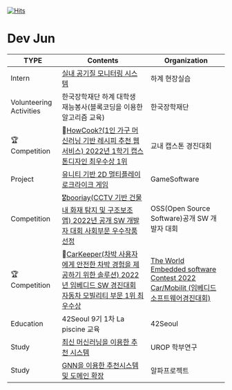 [![Hits](https://hits.seeyoufarm.com/api/count/incr/badge.svg?url=https%3A%2F%2Fgithub.com%2Fjunyong1111&count_bg=%2379C83D&title_bg=%23555555&icon=&icon_color=%23E7E7E7&title=hits&edge_flat=false)](https://hits.seeyoufarm.com)


   
# Dev Jun
<!--

| TYPE | Date | Contents | Organization |
| --- | --- | --- | --- |
| 🎓Education | 2021.03 ~ 2024.02 | 국민대학교 소프트웨어전공 | Kookmin University |
| Intern | 2021.06 ~ 2021.08 | [실내 공기질 모니터링 시스템](https://github.com/junyong1111/Air-Quality-KMU) | KMU 하계 현장실습 |
|Extracurricular Activities|2022.01 ~ 2022. 12 | [Kookmin University Embedded Robotics Society KOBOT(국민대학교 임베디드 로봇 학술 동아리 11th)](https://github.com/KOBOTBOARD-11)| [KOBOT (Kookmin University Embedded Robotics Society)](https://github.com/kmu-kobot)|
| Volunteering Activities | 2022.02 ~ 2022.02 | 한국장학재단 하계 대학생 재능봉사(블록코딩을 이용한 알고리즘 교육) | 한국장학재단 |
| 🏆Competition | 2022.03 ~ 2022.06 | 🥇[HowCook?(1인 가구 머신러닝 기반 레시피 추천 웹 서비스) 2022년 1학기 캡스톤디자인 최우수상 1위](https://github.com/kookmin-sw/capstone-2022-10) | KMU(교내 캡스톤 경진대회) |
| Project | 2022.08 ~ 2022.12 | [유니티 기반 2D 멀티플레이 로크라이크 게임](https://github.com/2022-2-gamesoftware-legend-team/the_legend_game) | Kookmin University |
| Competition | 2022.06 ~ 2022.12 | [🎖️booriay(CCTV 기반 건물 내 화재 탐지 및 구조보조 앱) 2022년 공개 SW 개발자 대회 사회부문 우수작품 선정](https://github.com/KOBOTBOARD-11/OSS_2022) | OSS(Open Source Software)공개 SW 개발자 대회 |
| 🏆Competition | 2022.06 ~ 2022.12 | 🥇[CarKeeper(차박 사용자에게 안전한 차박 경험을 제공하기 위한 솔루션) 2022년 임베디드 SW 경진대회 자동차 모빌리티 부문 1위 최우수상](https://github.com/KOBOTBOARD-11/2022ESWContest_mobility_6017) | [The World Embedded software Contest 2022 Car/Mobilit (임베디드소프트웨어경진대회)](https://www.eswcontest.or.kr/community/notice.php?ptype=view&idx=4384&page=1&code=notice) |
| Education | 2023.01 ~ 2023.02 | 42Seoul 9기 1차 La piscine 교육 | 42Seoul |
| Project | 2023.03~ 2023.06 | [KMUFLOW(Chat GPT를 이용한 소프트웨어 커뮤니티)](https://github.com/junyong1111/OOAD-KMUFLOW-) | Kookmin University |
| Study | 2023.03~ 2023.06 | [최신 머신러닝을 이용한 추천 시스템](https://github.com/junyong1111/UROP) | KMU(UROP 학부연구) |
| Study | 2023.09~ ing | [GNN을 이용한 추천시스템 및 도메인 확장](https://github.com/junyong1111/AlphaProject-GNN) | KMU(알파프로젝트) |


### 👉 [My Portfolio](https://junyong1111.notion.site/edad4818ced64d42ab300b4cdba9ab81?pvs=4)
  

| TYPE | Date | Contents | Organization |
| --- | --- | --- | --- |
| Intern | 2021.06 ~ 2021.08 | [실내 공기질 모니터링 시스템](https://github.com/junyong1111/Air-Quality-KMU) | 하계 현장실습 |
| Volunteering Activities | 2022.02 ~ 2022.02 | 한국장학재단 하계 대학생 재능봉사(블록코딩을 이용한 알고리즘 교육) | 한국장학재단 |
| 🏆Competition | 2022.03 ~ 2022.06 | 🥇[HowCook?(1인 가구 머신러닝 기반 레시피 추천 웹 서비스) 2022년 1학기 캡스톤디자인 최우수상 1위](https://github.com/kookmin-sw/capstone-2022-10) | 교내 캡스톤 경진대회 |
| Project | 2022.08 ~ 2022.12 | [유니티 기반 2D 멀티플레이 로크라이크 게임](https://github.com/2022-2-gamesoftware-legend-team/the_legend_game) | GameSoftware |
| Competition | 2022.06 ~ 2022.12 | [🎖️booriay(CCTV 기반 건물 내 화재 탐지 및 구조보조 앱) 2022년 공개 SW 개발자 대회 사회부문 우수작품 선정](https://github.com/KOBOTBOARD-11/OSS_2022) | OSS(Open Source Software)공개 SW 개발자 대회 |
| 🏆Competition | 2022.06 ~ 2022.12 | 🥇[CarKeeper(차박 사용자에게 안전한 차박 경험을 제공하기 위한 솔루션) 2022년 임베디드 SW 경진대회 자동차 모빌리티 부문 1위 최우수상](https://github.com/KOBOTBOARD-11/2022ESWContest_mobility_6017) | [The World Embedded software Contest 2022 Car/Mobilit (임베디드소프트웨어경진대회)](https://www.eswcontest.or.kr/community/notice.php?ptype=view&idx=4384&page=1&code=notice) |
| Education | 2023.01 ~ 2023.02 | 42Seoul 9기 1차 La piscine 교육 | 42Seoul |
| Project | 2023.03~ 2023.06 | [KMUFLOW(Chat GPT를 이용한 소프트웨어 커뮤니티)](https://github.com/junyong1111/OOAD-KMUFLOW-) | ToyProject |
| Study | 2023.03~ 2023.06 | [최신 머신러닝을 이용한 추천 시스템](https://github.com/junyong1111/UROP) | UROP 학부연구 |
| Study | 2023.09~ 2023.12 | [GNN을 이용한 추천시스템 및 도메인 확장](https://github.com/junyong1111/AlphaProject-GNN) | 알파프로젝트 |
   
  -->


| TYPE |  Contents | Organization |
| --- | --- | --- |
| Intern |  [실내 공기질 모니터링 시스템](https://github.com/junyong1111/Air-Quality-KMU) | 하계 현장실습 |
| Volunteering Activities | 한국장학재단 하계 대학생 재능봉사(블록코딩을 이용한 알고리즘 교육) | 한국장학재단 |
| 🏆Competition |  🥇[HowCook?(1인 가구 머신러닝 기반 레시피 추천 웹 서비스) 2022년 1학기 캡스톤디자인 최우수상 1위](https://github.com/kookmin-sw/capstone-2022-10) | 교내 캡스톤 경진대회 |
| Project | [유니티 기반 2D 멀티플레이 로크라이크 게임](https://github.com/2022-2-gamesoftware-legend-team/the_legend_game) | GameSoftware |
| Competition | [🎖️booriay(CCTV 기반 건물 내 화재 탐지 및 구조보조 앱) 2022년 공개 SW 개발자 대회 사회부문 우수작품 선정](https://github.com/KOBOTBOARD-11/OSS_2022) | OSS(Open Source Software)공개 SW 개발자 대회 |
| 🏆Competition |  🥇[CarKeeper(차박 사용자에게 안전한 차박 경험을 제공하기 위한 솔루션) 2022년 임베디드 SW 경진대회 자동차 모빌리티 부문 1위 최우수상](https://github.com/KOBOTBOARD-11/2022ESWContest_mobility_6017) | [The World Embedded software Contest 2022 Car/Mobilit (임베디드소프트웨어경진대회)](https://www.eswcontest.or.kr/community/notice.php?ptype=view&idx=4384&page=1&code=notice) |
| Education |  42Seoul 9기 1차 La piscine 교육 | 42Seoul |
| Study | [최신 머신러닝을 이용한 추천 시스템](https://github.com/junyong1111/UROP) | UROP 학부연구 |
| Study |  [GNN을 이용한 추천시스템 및 도메인 확장](https://github.com/junyong1111/AlphaProject-GNN) | 알파프로젝트 |
   
 

      
   
  
   
<!-- 
   <div align="center">
      
   <img src="https://img.shields.io/badge/Android Studio-3DDC84?style=for-the-badge&logo=Android Studio&logoColor=white"> 
    <img src="https://img.shields.io/badge/Visual Studio Code-007ACC?style=for-the-badge&logo=Visual Studio Code&logoColor=white"> 
    <img src="https://img.shields.io/badge/Unity-000000?style=for-the-badge&logo=Unity&logoColor=white"> 
    
   

   <div align="center">
   
   <img src="https://img.shields.io/badge/raspberry-A22846?style=for-the-badge&logo=RaspberryPi&logoColor=white"> 
   <img src="https://img.shields.io/badge/Arduino-00979D?style=for-the-badge&logo=arduino&logoColor=white">
   <img src="https://img.shields.io/badge/YOLO-00FFFF?style=for-the-badge&logo=YOLO&logoColor=white">
   <img src="https://img.shields.io/badge/TensorFlow-FF6F00?style=for-the-badge&logo=TensorFlow&logoColor=white">
     
      
   <div align="center">
     
   <img src="https://img.shields.io/badge/Amazon AWS-232F3E?style=for-the-badge&logo=Amazon AWS&logoColor=white">
   <img src="https://img.shields.io/badge/Amazon S3-569A31?style=for-the-badge&logo=Amazon S3&logoColor=white"> 
   <img src="https://img.shields.io/badge/Firebase-FFCA28?style=for-the-badge&logo=Firebase&logoColor=white">
   
  
   <img src="https://img.shields.io/badge/Flutter-02569B?style=for-the-badge&logo=Flutter&logoColor=white">
   <img src="https://img.shields.io/badge/React-61DAFB?style=for-the-badge&logo=React&logoColor=white">

      
   <img src="https://img.shields.io/badge/C-3766AB?style=for-the-badge&logo=C&logoColor=white"/></a>
   <img src="https://img.shields.io/badge/c++-00599C?style=for-the-badge&logo=c%2B%2B&logoColor=white"/></a> 
   <img src="https://img.shields.io/badge/Python-437DD2?style=for-the-badge&logo=Python&logoColor=white"/></a>
   <img src="https://img.shields.io/badge/Java-6C5FDD?style=for-the-badge&logo=java&logoColor=white"/></a>
   <img src="https://img.shields.io/badge/dart-0175C2?style=for-the-badge&logo=dart&logoColor=white"/></a>

   
   </div>
   
-->
 
   
   
 
 <!--![Anurag's GitHub stats](https://github-readme-stats.vercel.app/api?username=anuraghazra&show_icons=true&theme=radical) -->
<!-- ![junyong1111's github stats](https://github-readme-stats.vercel.app/api?username=junyong1111&show_icons=true&theme=dark)


  [![Solved.ac
프로필](http://mazassumnida.wtf/api/v2/generate_badge?boj=jypark93)](https://solved.ac/jypark93)
<!--
 ![profile](http://mazandi.herokuapp.com/api?handle=jypark93&theme=white)


 -->
 
 </div>

<!--
**junyong1111/junyong1111** is a ✨ _special_ ✨ repository because its `README.md` (this file) appears on your GitHub profile.
[![junyong1111's github stats](https://github-readme-stats.vercel.app/api/top-langs/?username=junyong1111&show_icons=true&hide_border=true&title_color=004386&icon_color=004386&layout=compact)](https://github.com/junyong1111/github-readme-stats)


Here are some ideas to get you started:
커밋스테이트 방법

![본인ID's github stats](https://github-readme-stats.vercel.app/api?username=본인ID&show_icons=true)
[![본인ID's github stats](https://github-readme-stats.vercel.app/api/top-langs/?username=본인ID&show_icons=true&hide_border=true&title_color=004386&icon_color=004386&layout=compact)](https://github.com/본인ID)

링크뱃지 만들기
https://simpleicons.org/?q=git
https://pgmjun.tistory.com/21


- 🔭 I’m currently working on ...
- 🌱 I’m currently learning ...
- 👯 I’m looking to collaborate on ...
- 🤔 I’m looking for help with ...
- 💬 Ask me about ...
- 📫 How to reach me: ...
- 😄 Pronouns: ...
- ⚡ Fun fact: ...
  <div align="center">
   
   <a href="https://junyong1111.github.io/" target="_blank"><img src="https://img.shields.io/badge/Gitblog-22222?style=flat-square&logo=&logoColor=white"/></a>
   [![Gmail Badge](https://img.shields.io/badge/Gmail-d14836?style=flat-square&logo=Gmail&logoColor=white&link=mailto:snugyun01@gmail.com)](mailto:jypark93@kookmin.ac.kr)
  
 
-->
